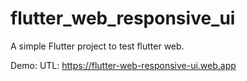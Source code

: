 # flutter_web_responsive_ui

A simple Flutter project to test flutter web.

Demo: UTL: https://flutter-web-responsive-ui.web.app
